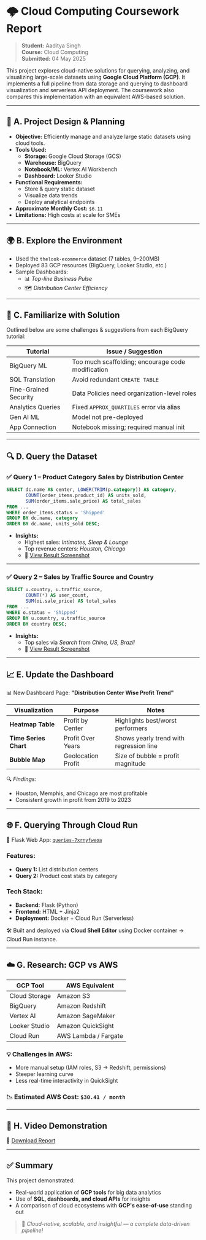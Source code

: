 
# 🌩️ Cloud Computing Coursework Report

> **Student:** Aaditya Singh  
> **Course:** Cloud Computing          
> **Submitted:** 04 May 2025  

This project explores cloud-native solutions for querying, analyzing, and visualizing large-scale datasets using **Google Cloud Platform (GCP)**. It implements a full pipeline from data storage and querying to dashboard visualization and serverless API deployment. The coursework also compares this implementation with an equivalent AWS-based solution.

---

## 📐 A. Project Design & Planning

- **Objective:** Efficiently manage and analyze large static datasets using cloud tools.
- **Tools Used:**
  - **Storage:** Google Cloud Storage (GCS)
  - **Warehouse:** BigQuery
  - **Notebook/ML:** Vertex AI Workbench
  - **Dashboard:** Looker Studio
- **Functional Requirements:**
  - Store & query static dataset
  - Visualize data trends
  - Deploy analytical endpoints
- **Approximate Monthly Cost:** `$6.11`
- **Limitations:** High costs at scale for SMEs

---

## 🌍 B. Explore the Environment

- Used the `thelook-ecommerce` dataset (7 tables, 9–200MB)
- Deployed 83 GCP resources (BigQuery, Looker Studio, etc.)
- Sample Dashboards:
  - 📊 *Top-line Business Pulse*
  - 🗺️ *Distribution Center Efficiency*

---

## 📘 C. Familiarize with Solution

Outlined below are some challenges & suggestions from each BigQuery tutorial:

| Tutorial | Issue / Suggestion |
|---------|--------------------|
| BigQuery ML | Too much scaffolding; encourage code modification |
| SQL Translation | Avoid redundant `CREATE TABLE` |
| Fine-Grained Security | Data Policies need organization-level roles |
| Analytics Queries | Fixed `APPROX_QUARTILES` error via alias |
| Gen AI ML | Model not pre-deployed |
| App Connection | Notebook missing; required manual init |

---

## 🔍 D. Query the Dataset

### ✅ Query 1 – Product Category Sales by Distribution Center

```sql
SELECT dc.name AS center, LOWER(TRIM(p.category)) AS category,
       COUNT(order_items.product_id) AS units_sold,
       SUM(order_items.sale_price) AS total_sales
FROM ...
WHERE order_items.status = 'Shipped'
GROUP BY dc.name, category
ORDER BY dc.name, units_sold DESC;
```

- **Insights:**  
  - Highest sales: *Intimates, Sleep & Lounge*  
  - Top revenue centers: *Houston, Chicago*  
  - 📎 [View Result Screenshot](https://drive.google.com/file/d/10eHz407DWveKSJfiotPimIIxraXSLjZm/view?usp=sharing)

---

### ✅ Query 2 – Sales by Traffic Source and Country

```sql
SELECT u.country, u.traffic_source,
       COUNT(*) AS user_count,
       SUM(oi.sale_price) AS total_sales
FROM ...
WHERE o.status = 'Shipped'
GROUP BY u.country, u.traffic_source
ORDER BY country DESC;
```

- **Insights:**  
  - Top sales via *Search* from *China, US, Brazil*  
  - 📎 [View Result Screenshot](https://drive.google.com/file/d/1Bx5lABZ0cKbMjOItkGuvG2BnwrB83Jfz/view?usp=sharing)

---

## 📈 E. Update the Dashboard

📊 New Dashboard Page: **"Distribution Center Wise Profit Trend"**

| Visualization | Purpose | Notes |
|---------------|---------|-------|
| **Heatmap Table** | Profit by Center | Highlights best/worst performers |
| **Time Series Chart** | Profit Over Years | Shows yearly trend with regression line |
| **Bubble Map** | Geolocation Profit | Size of bubble = profit magnitude |

🔍 *Findings:*  
- Houston, Memphis, and Chicago are most profitable  
- Consistent growth in profit from 2019 to 2023

---

## 🌐 F. Querying Through Cloud Run

🧪 Flask Web App: [`queries-7xrnyfweoa`](https://queries-7xrnyfweoa-uc.a.run.app/)

### Features:
- **Query 1:** List distribution centers
- **Query 2:** Product cost stats by category

### Tech Stack:
- **Backend:** Flask (Python)
- **Frontend:** HTML + Jinja2
- **Deployment:** Docker + Cloud Run (Serverless)

🛠️ Built and deployed via **Cloud Shell Editor** using Docker container → Cloud Run instance.

---

## ☁️ G. Research: GCP vs AWS

| GCP Tool | AWS Equivalent |
|----------|----------------|
| Cloud Storage | Amazon S3 |
| BigQuery | Amazon Redshift |
| Vertex AI | Amazon SageMaker |
| Looker Studio | Amazon QuickSight |
| Cloud Run | AWS Lambda / Fargate |

### 💡 Challenges in AWS:
- More manual setup (IAM roles, S3 → Redshift, permissions)
- Steeper learning curve
- Less real-time interactivity in QuickSight

### 📉 Estimated AWS Cost: `$30.41 / month`

---

## 🎥 H. Video Demonstration

📄 [Download Report](https://surreyac-my.sharepoint.com/:w:/r/personal/as06670_surrey_ac_uk/Documents/CC%20Coursework%20Report.docx?d=w0c435b11e7084fb79416b6a2a36f504a&csf=1&web=1&e=kQBXEq)

---

## ✅ Summary

This project demonstrated:
- Real-world application of **GCP tools** for big data analytics
- Use of **SQL, dashboards, and cloud APIs** for insights
- A comparison of cloud ecosystems with **GCP's ease-of-use** standing out

> 🚀 *Cloud-native, scalable, and insightful — a complete data-driven pipeline!*
